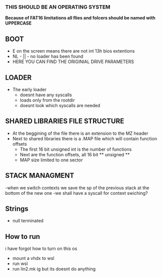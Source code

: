 ### THIS SHOULD BE AN OPERATING SYSTEM ###
**Because of FAT16 limitations all flies and folcers should be named with UPPERCASE**

## BOOT ##
- E on the screen means there are not int 13h bios extentions
- NL - || - no loader has been found
- HERE YOU CAN FIND THE ORIGINIAL DRIVE PARAMETERS


## LOADER ##
- The early loader 
    - doesnt have any syscalls
    - loads only from the rootdir
    - doesnt look which syscalls are needed



## SHARED LIBRARIES FILE STRUCTURE ##
- At the beggining of the file there is an extension to the MZ header
- Next to shared libraries there is a .MAP file which will contain function offsets
    - The first 16 bit unsigned int is the number of functions
    - Next are the function offsets, all 16 bit ** unsigned **
    - MAP size limited to one sector

## STACK MANAGMENT ##
-when we switch contexts we save the sp of the previous stack at the bottom of the new one
-we shall have a syscall for context swiching?

## Strings ##
- null terminated


## How to run ## 
i have forgot how to turn on this os
- mount a vhdx to wsl
- run wsl
- run lin2.mk ig but its doesnt do anything